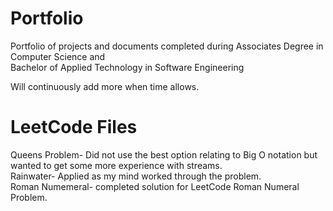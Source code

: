 # Portfolio
Portfolio of projects and documents completed during Associates Degree in Computer Science and <br/>
Bachelor of Applied Technology in Software Engineering

Will continuously add more when time allows. 

# LeetCode Files
Queens Problem- Did not use the best option relating to Big O notation but wanted to get some more experience with streams. <br/>
Rainwater- Applied as my mind worked through the problem.<br/>
Roman Numemeral- completed solution for LeetCode Roman Numeral Problem. 
